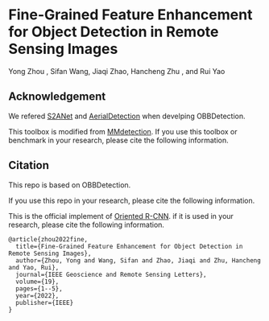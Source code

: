 # Fine-Grained Feature Enhancement for Object Detection in Remote Sensing Images

Yong Zhou , Sifan Wang, Jiaqi Zhao, Hancheng Zhu , and Rui Yao

## Acknowledgement

We refered [S2ANet](https://github.com/csuhan/s2anet) and [AerialDetection](https://github.com/dingjiansw101/AerialDetection) when develping OBBDetection.

This toolbox is modified from [MMdetection](https://github.com/open-mmlab/mmdetection). If you use this toolbox or benchmark in your research, please cite the following information.


## Citation
This repo is based on OBBDetection.

If you use this repo in your research, please cite the following information.

This is the official implement of [Oriented R-CNN](configs/obb/oriented_rcnn). if it is used in your research, please cite the following information.

```
@article{zhou2022fine,
  title={Fine-Grained Feature Enhancement for Object Detection in Remote Sensing Images},
  author={Zhou, Yong and Wang, Sifan and Zhao, Jiaqi and Zhu, Hancheng and Yao, Rui},
  journal={IEEE Geoscience and Remote Sensing Letters},
  volume={19},
  pages={1--5},
  year={2022},
  publisher={IEEE}
}
```
